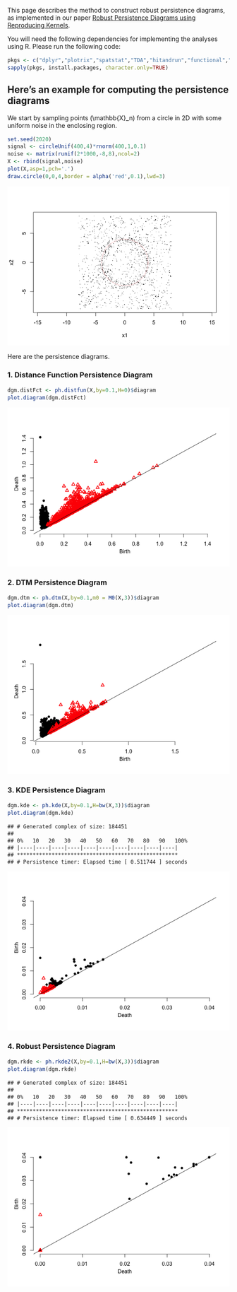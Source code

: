 This page describes the method to construct robust persistence diagrams,
as implemented in our paper [Robust Persistence Diagrams using
Reproducing Kernels](https://arxiv.org/abs/2006.10012).

You will need the following dependencies for implementing the analyses
using R. Please run the following code:

``` r
pkgs <- c("dplyr","plotrix","spatstat","TDA","hitandrun","functional","Rfast","plotly","viridis","plot3D")
sapply(pkgs, install.packages, character.only=TRUE)
```

## Here’s an example for computing the persistence diagrams

We start by sampling points \(\mathbb{X}_n\) from a circle in 2D with
some uniform noise in the enclosing region.

``` r
set.seed(2020)
signal <- circleUnif(400,4)*rnorm(400,1,0.1)
noise <- matrix(runif(2*1000,-8,8),ncol=2)
X <- rbind(signal,noise)
plot(X,asp=1,pch='.')
draw.circle(0,0,4,border = alpha('red',0.1),lwd=3)
```

![](README_files/figure-gfm/unnamed-chunk-1-1.png)<!-- -->

Here are the persistence diagrams.

### 1\. Distance Function Persistence Diagram

``` r
dgm.distFct <- ph.distfun(X,by=0.1,H=0)$diagram
plot.diagram(dgm.distFct)
```

![](README_files/figure-gfm/unnamed-chunk-2-1.png)<!-- -->

### 2\. DTM Persistence Diagram

``` r
dgm.dtm <- ph.dtm(X,by=0.1,m0 = M0(X,3))$diagram
plot.diagram(dgm.dtm)
```

![](README_files/figure-gfm/unnamed-chunk-3-1.png)<!-- -->

### 3\. KDE Persistence Diagram

``` r
dgm.kde <- ph.kde(X,by=0.1,H=bw(X,3))$diagram
plot.diagram(dgm.kde)
```

    ## # Generated complex of size: 184451 
    ## 
    ## 0%   10   20   30   40   50   60   70   80   90   100%
    ## |----|----|----|----|----|----|----|----|----|----|
    ## ***************************************************
    ## # Persistence timer: Elapsed time [ 0.511744 ] seconds

![](README_files/figure-gfm/unnamed-chunk-5-1.png)<!-- -->

### 4\. Robust Persistence Diagram

``` r
dgm.rkde <- ph.rkde2(X,by=0.1,H=bw(X,3))$diagram
plot.diagram(dgm.rkde)
```

    ## # Generated complex of size: 184451 
    ## 
    ## 0%   10   20   30   40   50   60   70   80   90   100%
    ## |----|----|----|----|----|----|----|----|----|----|
    ## ***************************************************
    ## # Persistence timer: Elapsed time [ 0.634449 ] seconds

![](README_files/figure-gfm/unnamed-chunk-7-1.png)<!-- -->
